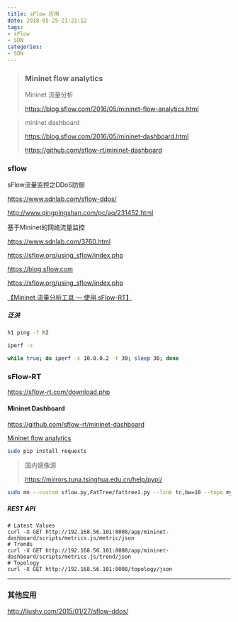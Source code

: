 ```yaml
---
title: sFlow 应用
date: 2018-05-25 21:21:12
tags:
- sFlow
- SDN
categories:
- SDN
---
```




<!--more-->

> ### Mininet flow analytics
>
> Mininet 流量分析
>
> 
>
> <https://blog.sflow.com/2016/05/mininet-flow-analytics.html>

> mininet dashboard
>
> https://blog.sflow.com/2016/05/mininet-dashboard.html
>
> https://github.com/sflow-rt/mininet-dashboard

### sflow

sFlow流量监控之DDoS防御

https://www.sdnlab.com/sflow-ddos/

http://www.qingpingshan.com/pc/aq/231452.html

基于Mininet的网络流量监控

https://www.sdnlab.com/3760.html



https://sflow.org/using_sflow/index.php

https://blog.sflow.com

https://sflow.org/using_sflow/index.php

 [【Mininet 流量分析工具 — 使用 sFlow-RT】](https://ting-kuan.blog/2018/05/08/%e3%80%90mininet-%e6%b5%81%e9%87%8f%e5%88%86%e6%9e%90%e5%b7%a5%e5%85%b7-%e4%bd%bf%e7%94%a8-sflow-rt%e3%80%91/)

##### 泛洪

```bash
h1 ping -f h2

iperf -s

while true; do iperf -c 10.0.0.2 -t 30; sleep 30; done
```

### sFlow-RT

<https://sflow-rt.com/download.php>



#### Mininet Dashboard

<https://github.com/sflow-rt/mininet-dashboard>

[Mininet flow analytics](https://blog.sflow.com/2016/05/mininet-flow-analytics.html)

```bash
sudo pip install requests
```

> 国内镜像源
>
> <https://mirrors.tuna.tsinghua.edu.cn/help/pypi/>

```bash
sudo mn --custom sflow.py,FatTree/fattree1.py --link tc,bw=10 --topo mytopo --controller=remote
```

##### REST API

```shell
# Latest Values
curl -X GET http://192.168.56.101:8008/app/mininet-dashboard/scripts/metrics.js/metric/json
# Trends
curl -X GET http://192.168.56.101:8008/app/mininet-dashboard/scripts/metrics.js/trend/json
# Topology
curl -X GET http://192.168.56.101:8008/topology/json
```



---

### 其他应用

<http://liushy.com/2015/01/27/sflow-ddos/>


